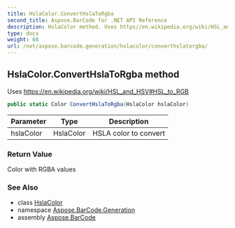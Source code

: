 ```yaml
---
title: HslaColor.ConvertHslaToRgba
second_title: Aspose.BarCode for .NET API Reference
description: HslaColor method. Uses https//en.wikipedia.org/wiki/HSL_and_HSVHSL_to_RGB
type: docs
weight: 60
url: /net/aspose.barcode.generation/hslacolor/converthslatorgba/
---
```

## HslaColor.ConvertHslaToRgba method

Uses https://en.wikipedia.org/wiki/HSL_and_HSV#HSL_to_RGB

```csharp
public static Color ConvertHslaToRgba(HslaColor hslaColor)
```

| Parameter | Type | Description |
| --- | --- | --- |
| hslaColor | HslaColor | HSLA color to convert |

### Return Value

Color with RGBA values

### See Also

* class [HslaColor](../)
* namespace [Aspose.BarCode.Generation](../../../aspose.barcode.generation/)
* assembly [Aspose.BarCode](../../../)


